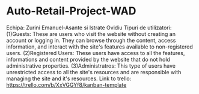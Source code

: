 # Auto-Retail-Project-WAD
Echipa: Zurini Emanuel-Asante si Istrate Ovidiu
Tipuri de utilizatori: 
(1)Guests: These are users who visit the website without creating an account or logging in. They can browse through the content, access information, and interact with the site's features available to non-registered users.
(2)Registered Users: These users have access to all the features, informations and content provided by the website that do not hold administrative properties.
(3)Administratros: This type of users have unrestricted access to all the site's resources and are responsible with managing the site and it's resources.
Link to trello: https://trello.com/b/XxVGGYf8/kanban-template
